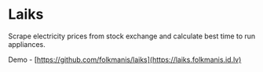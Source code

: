 # Laiks

Scrape electricity prices from stock exchange and calculate best time to run appliances.

Demo - [https://github.com/folkmanis/laiks](https://laiks.folkmanis.id.lv)

